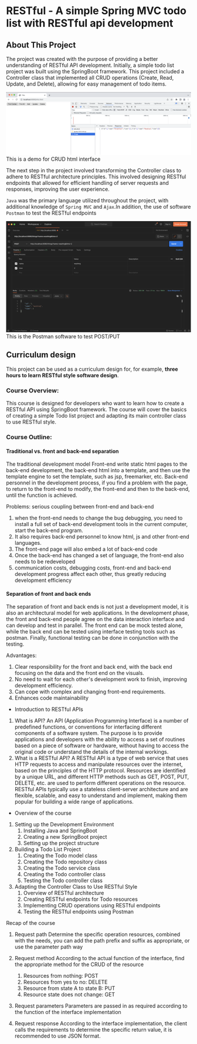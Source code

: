 
# RESTful - A simple Spring MVC todo list with RESTful api development

## About This Project

The project was created with the purpose of providing a better understanding of RESTful API development. Initially, a simple todo list project was built using the SpringBoot framework. This project included a Controller class that implemented all CRUD operations (Create, Read, Update, and Delete), allowing for easy management of todo items.

![demo](https://github.com/han-ziqi/RESTful/raw/master/demo/CRUD%20demo.png)
This is a demo for CRUD html interface

The next step in the project involved transforming the Controller class to adhere to RESTful architecture principles. This involved designing RESTful endpoints that allowed for efficient handling of server requests and responses, improving the user experience.

`Java` was the primary language utilized throughout the project, with additional knowledge of `Spring MVC` and  `Ajax`.In addition, the use of software `Postman` to test the RESTful endpoints 

![postman](https://github.com/han-ziqi/RESTful/raw/master/demo/Postman.png)
This is the Postman software to test POST/PUT

## Curriculum design
This project can be used as a curriculum design for, for example, **three hours to learn RESTful style software design**.

### Course Overview:

This course is designed for developers who want to learn how to create a RESTful API using SpringBoot framework. The course will cover the basics of creating a simple Todo list project and adapting its main controller class to use RESTful style.

### Course Outline:

#### Traditional vs. front and back-end separation
The traditional development model
Front-end write static html pages to the back-end development, the back-end html into a template, and then use the template engine to set the template, such as jsp, freemarker, etc. Back-end personnel in the development process, if you find a problem with the page, to return to the front-end to modify, the front-end and then to the back-end, until the function is achieved.

Problems: serious coupling between front-end and back-end
1. when the front-end needs to change the bug debugging, you need to install a full set of back-end development tools in the current computer, start the back-end program.
2. It also requires back-end personnel to know html, js and other front-end languages.
3. The front-end page will also embed a lot of back-end code
4. Once the back-end has changed a set of language, the front-end also needs to be redeveloped
5. communication costs, debugging costs, front-end and back-end development progress affect each other, thus greatly reducing development efficiency

#### Separation of front and back ends
The separation of front and back ends is not just a development model, it is also an architectural model for web applications. In the development phase, the front and back-end people agree on the data interaction interface and can develop and test in parallel.
The front end can be mock tested alone, while the back end can be tested using interface testing tools such as postman. Finally, functional testing can be done in conjunction with the testing.

Advantages:
1. Clear responsibility for the front and back end, with the back end focusing on the data and the front end on the visuals.
2. No need to wait for each other's development work to finish, improving development efficiency.
3. Can cope with complex and changing front-end requirements.
4. Enhances code maintainability

- Introduction to RESTful APIs
1. What is API?
  An API (Application Programming Interface) is a number of predefined functions, or conventions for interfacing different components of a software system. The purpose is to provide applications and developers with the ability to access a set of routines based on a piece of software or hardware, without having to access the original code or understand the details of the internal workings.
2. What is a RESTful API?
  A RESTful API is a type of web service that uses HTTP requests to access and manipulate resources over the internet, based on the principles of the HTTP protocol. Resources are identified by a unique URL, and different HTTP methods such as GET, POST, PUT, DELETE, etc. are used to perform different operations on the resource. RESTful APIs typically use a stateless client-server architecture and are flexible, scalable, and easy to understand and implement, making them popular for building a wide range of applications.

- Overview of the course

1. Setting up the Development Environment
   1. Installing Java and SpringBoot
   2. Creating a new SpringBoot project
   3. Setting up the project structure
2. Building a Todo List Project
   1. Creating the Todo model class
   2. Creating the Todo repository class
   3. Creating the Todo service class
   4. Creating the Todo controller class
   5. Testing the Todo controller class
3. Adapting the Controller Class to Use RESTful Style
   1. Overview of RESTful architecture
   2. Creating RESTful endpoints for Todo resources
   3. Implementing CRUD operations using RESTful endpoints
   4. Testing the RESTful endpoints using Postman

Recap of the course

1. Request path
   Determine the specific operation resources, combined with the needs, you can add the path prefix and suffix as appropriate, or use the parameter path way
2. Request method
   According to the actual function of the interface, find the appropriate method for the CRUD of the resource
   1. Resources from nothing: POST
   2. Resources from yes to no: DELETE
   3. Resource from state A to state B: PUT
   4. Resource state does not change: GET

3. Request parameters
   Parameters are passed in as required according to the function of the interface implementation

3. Request response
   According to the interface implementation, the client calls the requirements to determine the specific return value, it is recommended to use JSON format.


